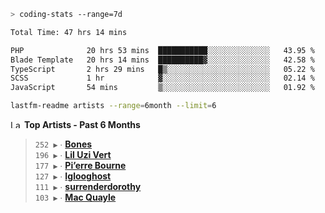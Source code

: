 ```zsh
> coding-stats --range=7d
```

<!--START_SECTION:waka-->

```txt
Total Time: 47 hrs 14 mins

PHP              20 hrs 53 mins  ███████████░░░░░░░░░░░░░░   43.95 %
Blade Template   20 hrs 14 mins  ██████████▓░░░░░░░░░░░░░░   42.58 %
TypeScript       2 hrs 29 mins   █▒░░░░░░░░░░░░░░░░░░░░░░░   05.22 %
SCSS             1 hr            ▓░░░░░░░░░░░░░░░░░░░░░░░░   02.14 %
JavaScript       54 mins         ▒░░░░░░░░░░░░░░░░░░░░░░░░   01.92 %
```

<!--END_SECTION:waka-->

```zsh
lastfm-readme artists --range=6month --limit=6
```

<!--START_LASTFM_ARTISTS:{"period": "6month", "rows": 6}-->
<a href="https://last.fm" target="_blank"><img src="https://user-images.githubusercontent.com/17434202/215290617-e793598d-d7c9-428f-9975-156db1ba89cc.svg" alt="Last.fm Logo" width="18" height="13"/></a> **Top Artists - Past 6 Months**

> `252 ▶️` ∙ **[Bones](https://www.last.fm/music/Bones)**<br/>
> `196 ▶️` ∙ **[Lil Uzi Vert](https://www.last.fm/music/Lil+Uzi+Vert)**<br/>
> `177 ▶️` ∙ **[Pi’erre Bourne](https://www.last.fm/music/Pi%E2%80%99erre+Bourne)**<br/>
> `127 ▶️` ∙ **[Iglooghost](https://www.last.fm/music/Iglooghost)**<br/>
> `111 ▶️` ∙ **[surrenderdorothy](https://www.last.fm/music/surrenderdorothy)**<br/>
> `103 ▶️` ∙ **[Mac Quayle](https://www.last.fm/music/Mac+Quayle)**<br/>
<!--END_LASTFM_ARTISTS-->
